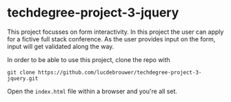 # techdegree-project-3-jquery

This project focusses on form interactivity. In this project the user can apply for a fictive full stack conference. 
As the user provides input on the form, input will get validated along the way. 

In order to be able to use this project, clone the repo with

`git clone https://github.com/lucdebrouwer/techdegree-project-3-jquery.git`

Open the `index.html` file within a browser and you're all set. 
